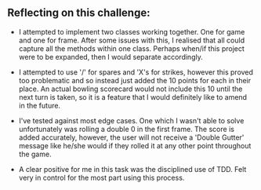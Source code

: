 Reflecting on this challenge:
------------------------------------------------------------
- I attempted to implement two classes working together. One for game and one for frame. After some issues with this, I  realised that all could capture all the methods within one class. Perhaps when/if this project were to be expanded, then I would separate accordingly.

- I attempted to use '/' for spares and 'X's for strikes, however this proved too problematic and so instead just added the 10 points for each in their place. An actual bowling scorecard would not include this 10 until the next turn is taken, so it is a feature that I would definitely like to amend in the future.

- I've tested against most edge cases. One which I wasn't able to solve unfortunately was rolling a double 0 in the first frame. The score is added accurately, however, the user will not receive a 'Double Gutter' message like he/she would if they rolled it at any other point throughout the game.

- A clear positive for me in this task was the disciplined use of TDD. Felt very in control for the most part using this process.
